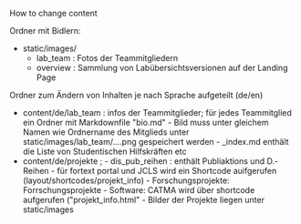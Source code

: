 How to change content

Ordner mit Bidlern:
- static/images/
	- lab_team : Fotos der Teammitgliedern
	- overview : Sammlung von Labübersichtsversionen auf der Landing Page
	
Ordner zum Ändern von Inhalten je nach Sprache aufgeteilt (de/en)
- content/de/lab_team : infos der Teammitglieder; für jedes Teammitglied ein Ordner mit Markdownfile "bio.md"
			- Bild muss unter gleichem Namen wie Ordnername des Mitglieds unter static/images/lab_team/....png gespeichert werden
			- _index.md enthält die Liste von Studentischen Hilfskräften etc 
- content/de/projekte ;
			- dis_pub_reihen : enthält Publiaktions und D.-Reihen
				- für fortext portal und JCLS wird ein Shortcode auifgerufen (layout/shortcodes/projekt_info)
			- Forschungsprojekte: Forrschungsprojekte
			- Software: CATMA wird über shortcode aufgerufen ("projekt_info.html"
			- Bilder der Projekte liegen unter static/images
			